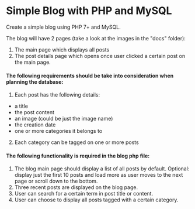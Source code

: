 # Simple Blog with PHP and MySQL
Create a simple blog using PHP 7+ and MySQL.

The blog will have 2 pages (take a look at the images in the "docs" folder):
1. The main page which displays all posts
2. The post details page which opens once user clicked a certain post on the main page.

#### The following requirements should be take into consideration when planning the database:
1) Each post has the following details:
* a title
* the post content
* an image (could be just the image name)
* the creation date
* one or more categories it belongs to

2) Each category can be tagged on one or more posts

#### The following functionality is required in the blog php file:
1) The blog main page should display a list of all posts by default. Optional: display just the first 10 posts and load more as user moves to the next page or scroll down to the bottom.
2) Three recent posts are displayed on the blog page.
2) User can search for a certain term in post title or content.
3) User can choose to display all posts tagged with a certain category.



